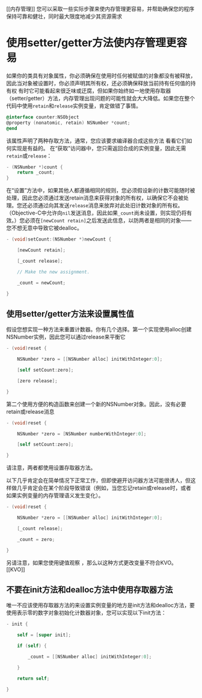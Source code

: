 [[内存管理]]
您可以采取一些实际步骤来使内存管理更容易，并帮助确保您的程序保持可靠和健壮，同时最大限度地减少其资源需求
# 使用setter/getter方法使内存管理更容易
如果你的类具有对象属性，你必须确保在使用时任何被赋值的对象都没有被释放，因此当对象被设置时，你必须声明其所有权，还必须确保释放当前持有任何值的持有权
有时它可能看起来很乏味或迂腐，但如果你始终如一地使用存取器（setter/getter）方法，内存管理出现问题的可能性就会大大降低。如果您在整个代码中使用`retain`和`release`实例变量，肯定做错了事情。
```objective-c
@interface counter:NSObject
@property (nonatomic, retain) NSNumber *count;
@end
```
该属性声明了两种存取方法，通常，您应该要求编译器合成这些方法
看看它们如何实现是有益的。
在“获取”访问器中，您只需返回合成的实例变量，因此无需`retain`或`release`：
``` objective-c
- (NSNumber *)count {
	return _count;
}
```
在“设置”方法中，如果其他人都遵循相同的规则，您必须假设新的计数可能随时被处理，因此您必须通过发送retain消息来获得对象的所有权，以确保它不会被处理。您还必须通过向其发送`release`消息来放弃对此处旧计数对象的所有权。（Objective-C中允许向`nil`发送消息，因此如果`_count`尚未设置，则实现仍将有效。）您必须在`[newCount retain]`之后发送此信息，以防两者是相同的对象——您不想无意中导致它被dealloc。
```objective-c
- (void)setCount:(NSNumber *)newCount {

    [newCount retain];

    [_count release];

    // Make the new assignment.

    _count = newCount;

}
```
## 使用setter/getter方法来设置属性值
假设您想实现一种方法来重置计数器。你有几个选择。第一个实现使用alloc创建NSNumber实例，因此您可以通过release来平衡它
```objective-c
- (void)reset {

    NSNumber *zero = [[NSNumber alloc] initWithInteger:0];

    [self setCount:zero];

    [zero release];

}
```
第二个使用方便的构造函数来创建一个新的NSNumber对象。因此，没有必要retain或release消息
```objective-c
- (void)reset {

    NSNumber *zero = [NSNumber numberWithInteger:0];

    [self setCount:zero];

}
```
请注意，两者都使用设置存取器方法。

以下几乎肯定会在简单情况下正常工作，但即使避开访问器方法可能很诱人，但这样做几乎肯定会在某个阶段导致错误（例如，当您忘记retain或release时，或者如果实例变量的内存管理语义发生变化）。
```objective-c
- (void)reset {

    NSNumber *zero = [[NSNumber alloc] initWithInteger:0];

    [_count release];

    _count = zero;

}
```
另请注意，如果您使用键值观察 ，那么以这种方式更改变量不符合KVO。
[[KVO]]
## 不要在init方法和dealloc方法中使用存取器方法
唯一不应该使用存取器方法的来设置实例变量的地方是init方法和dealloc方法，要使用表示零的数字对象初始化计数器对象，您可以实现以下init方法：
```objective-c
- init {

    self = [super init];

    if (self) {

        _count = [[NSNumber alloc] initWithInteger:0];

    }

    return self;

}
```